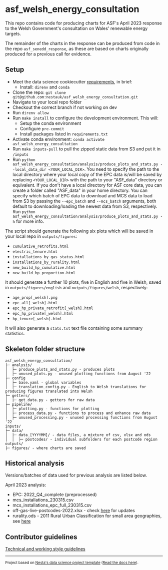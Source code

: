 # asf_welsh_energy_consultation

This repo contains code for producing charts for ASF's April 2023 response to the Welsh Government's consultation on Wales' renewable energy targets.

The remainder of the charts in the response can be produced from code in the repo `asf_senedd_response`, as these are based on charts originally produced for a previous call for evidence.

## Setup

- Meet the data science cookiecutter [requirements](http://nestauk.github.io/ds-cookiecutter/quickstart), in brief:
  - Install: `direnv` and `conda`
- Clone the repo: `git clone git@github.com:nestauk/asf_welsh_energy_consultation.git`
- Navigate to your local repo folder
- Checkout the correct branch if not working on dev
- Run `direnv allow`
- Run `make install` to configure the development environment. This will:
  - Setup the conda environment
  - Configure `pre-commit`
  - Install packages listed in `requirements.txt`
- Activate conda environment: `conda activate asf_welsh_energy_consultation`
- Run `make inputs-pull` to pull the zipped static data from S3 and put it in `/inputs`
- Run `python asf_welsh_energy_consultation/analysis/produce_plots_and_stats.py --local_data_dir <YOUR_LOCAL_DIR>`. You need to specify the path to the local
  directory where your local copy of the EPC data is/will be saved by replacing `<YOUR_LOCAL_DIR>` with the path to your "ASF_data" directory or equivalent.
  If you don't have a local directory for ASF core data, you can create a folder called "ASF_data" in your home directory. You can specify which
  batch of EPC data to download and MCS data to load from S3 by passing the `--epc_batch` and `--mcs_batch` arguments, both
  default to downloading/loading the newest data from S3, respectively. Run `python asf_welsh_energy_consultation/analysis/produce_plots_and_stats.py -h` for more info.

The script should generate the following six plots which will be saved in your local repo in `outputs/figures`:

- `cumulative_retrofits.html`
- `electric_tenure.html`
- `installations_by_gas_status.html`
- `installations_by_rurality.html`
- `new_build_hp_cumulative.html`
- `new_build_hp_proportion.html`

It should generate a further 10 plots, five in English and five in Welsh, saved in `outputs/figures/english` and `outputs/figures/welsh`, respectively:

- `age_prop[_welsh].png`
- `epc_all[_welsh].html`
- `epc_hp_private_retrofit[_welsh].html`
- `epc_hp_private[_welsh].html`
- `hp_tenure[_welsh].html`

It will also generate a `stats.txt` text file containing some summary statistics.

## Skeleton folder structure

```
asf_welsh_energy_consultation/
├─ analysis/
│  ├─ produce_plots_and_stats.py - produces plots
│  ├─ unused_plots.py - unused plotting functions from August '22
├─ config
│  ├─ base.yaml - global variables
│  ├─ translation_config.py - English to Welsh translations for producing figures translated into Welsh
├─ getters/
│  ├─ get_data.py - getters for raw data
├─ pipeline/
│  ├─ plotting.py - functions for plotting
│  ├─ process_data.py - functions to process and enhance raw data
│  ├─ unused_processing.py - unused processing functions from August '22
inputs/
├─ data/
│  ├─ data_[YYYYMM]/ - data files, a mixture of csv, xlsx and ods
│  │  ├─ postcodes/ - individual subfolders for each postcode region
outputs/
├─ figures/ - where charts are saved
```

## Historical analysis

Versions/batches of data used for previous analysis are listed below.

April 2023 analysis:

- EPC: 2022_Q4_complete (preprocessed)
- mcs_installations_230315.csv
- mcs_installations_epc_full_230315.csv
- off-gas-live-postcodes-2022.xlsx - check [here](https://www.xoserve.com/a-to-z/) for updates
- rurality.ods - 2011 Rural Urban Classification for small area geographies, see [here](https://www.ons.gov.uk/methodology/geography/geographicalproducts/ruralurbanclassifications)

## Contributor guidelines

[Technical and working style guidelines](https://github.com/nestauk/ds-cookiecutter/blob/master/GUIDELINES.md)

---

<small><p>Project based on <a target="_blank" href="https://github.com/nestauk/ds-cookiecutter">Nesta's data science project template</a>
(<a href="http://nestauk.github.io/ds-cookiecutter">Read the docs here</a>).
</small>
